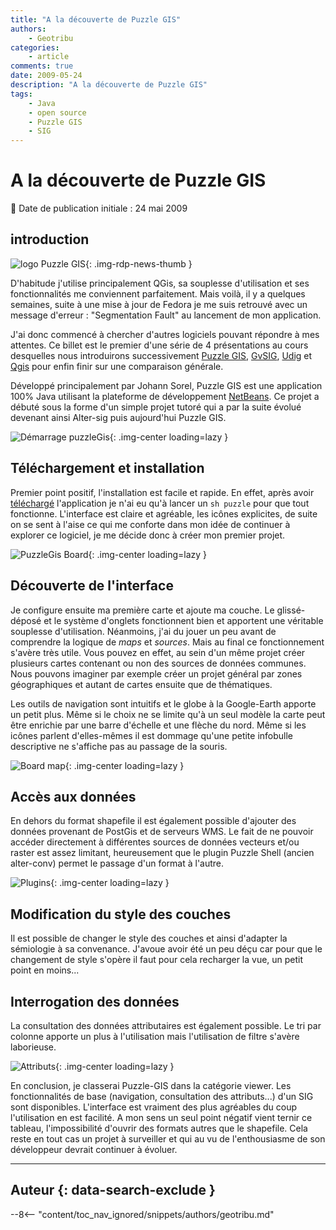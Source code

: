```yaml
---
title: "A la découverte de Puzzle GIS"
authors:
    - Geotribu
categories:
    - article
comments: true
date: 2009-05-24
description: "A la découverte de Puzzle GIS"
tags:
    - Java
    - open source
    - Puzzle GIS
    - SIG
---
```


# A la découverte de Puzzle GIS

:calendar: Date de publication initiale : 24 mai 2009

## introduction

![logo Puzzle GIS](https://cdn.geotribu.fr/img/logos-icones/logiciels_librairies/puzzle_gis.gif "logo Puzzle GIS"){: .img-rdp-news-thumb }

D'habitude j'utilise principalement QGis, sa souplesse d'utilisation et ses fonctionnalités me conviennent parfaitement. Mais voilà, il y a quelques semaines, suite à une mise à jour de Fedora je me suis retrouvé avec un message d'erreur : "Segmentation Fault" au lancement de mon application.  

J'ai donc commencé à chercher d'autres logiciels pouvant répondre à mes attentes. Ce billet est le premier d'une série de 4 présentations au cours desquelles nous introduirons successivement [Puzzle GIS](http://puzzle-gis.codehaus.org/index.html), [GvSIG](http://www.gvsig.gva.es/), [Udig](http://udig.refractions.net/) et [Qgis](http://www.qgis.org/) pour enfin finir sur une comparaison générale.

Développé principalement par Johann Sorel, Puzzle GIS est une application 100% Java utilisant la plateforme de développement [NetBeans](http://www.netbeans.org/). Ce projet a débuté sous la forme d'un simple projet tutoré qui a par la suite évolué devenant ainsi Alter-sig puis aujourd'hui Puzzle GIS.

![Démarrage puzzleGis](https://cdn.geotribu.fr/img/articles-blog-rdp/articles/2009/demarrage_puzzleGis.png "Démarrage puzzleGis"){: .img-center loading=lazy }

## Téléchargement et installation

Premier point positif, l'installation est facile et rapide. En effet, après avoir [téléchargé](http://puzzle-gis.codehaus.org/download.html) l'application je n'ai eu qu'à lancer un `sh puzzle` pour que tout fonctionne. L'interface est claire et agréable, les icônes explicites, de suite on se sent à l'aise ce qui me conforte dans mon idée de continuer à explorer ce logiciel, je me décide donc à créer mon premier projet.

![PuzzleGis Board](https://cdn.geotribu.fr/img/articles-blog-rdp/articles/2009/puzzleGis-Board.png "PuzzleGis Board"){: .img-center loading=lazy }

## Découverte de l'interface

Je configure ensuite ma première carte et ajoute ma couche. Le glissé-déposé et le système d'onglets fonctionnent bien et apportent une véritable souplesse d'utilisation. Néanmoins, j'ai du jouer un peu avant de comprendre la logique de *maps* et *sources*. Mais au final ce fonctionnement s'avère très utile. Vous pouvez en effet, au sein d'un même projet créer plusieurs cartes contenant ou non des sources de données communes. Nous pouvons imaginer par exemple créer un projet général par zones géographiques et autant de cartes ensuite que de thématiques.

Les outils de navigation sont intuitifs et le globe à la Google-Earth apporte un petit plus. Même si le choix ne se limite qu'à un seul modèle la carte peut être enrichie par une barre d'échelle et une flèche du nord. Même si les icônes parlent d'elles-mêmes il est dommage qu'une petite infobulle descriptive ne s'affiche pas au passage de la souris.

![Board map](https://cdn.geotribu.fr/img/articles-blog-rdp/articles/2009/board_map.png "Board map"){: .img-center loading=lazy }

## Accès aux données

En dehors du format shapefile il est également possible d'ajouter des données provenant de PostGis et de serveurs WMS. Le fait de ne pouvoir accéder directement à différentes sources de données vecteurs et/ou raster est assez limitant, heureusement que le plugin Puzzle Shell (ancien alter-conv) permet le passage d'un format à l'autre.

![Plugins](https://cdn.geotribu.fr/img/articles-blog-rdp/articles/2009/plugins.png "Plugins"){: .img-center loading=lazy }

## Modification du style des couches

Il est possible de changer le style des couches et ainsi d'adapter la sémiologie à sa convenance. J'avoue avoir été un peu déçu car pour que le changement de style s'opère il faut pour cela recharger la vue, un petit point en moins...

## Interrogation des données

La consultation des données attributaires est également possible. Le tri par colonne apporte un plus à l'utilisation mais l'utilisation de filtre s'avère laborieuse.

![Attributs](https://cdn.geotribu.fr/img/articles-blog-rdp/articles/2009/attributs.png "Attributs"){: .img-center loading=lazy }

En conclusion, je classerai Puzzle-GIS dans la catégorie viewer. Les fonctionnalités de base (navigation, consultation des attributs...) d'un SIG sont disponibles. L'interface est vraiment des plus agréables du coup l'utilisation en est facilité. A mon sens un seul point négatif vient ternir ce tableau, l'impossibilité d'ouvrir des formats autres que le shapefile. Cela reste en tout cas un projet à surveiller et qui au vu de l'enthousiasme de son développeur devrait continuer à évoluer.

----

## Auteur {: data-search-exclude }

--8<-- "content/toc_nav_ignored/snippets/authors/geotribu.md"
